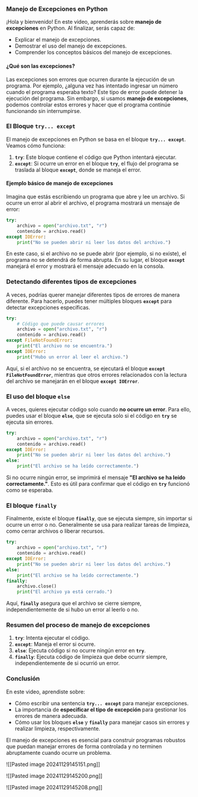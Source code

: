

### **Manejo de Excepciones en Python**

¡Hola y bienvenido! En este video, aprenderás sobre **manejo de excepciones** en Python. Al finalizar, serás capaz de:

- Explicar el manejo de excepciones.
- Demostrar el uso del manejo de excepciones.
- Comprender los conceptos básicos del manejo de excepciones.

#### **¿Qué son las excepciones?**

Las excepciones son errores que ocurren durante la ejecución de un programa. Por ejemplo, ¿alguna vez has intentado ingresar un número cuando el programa esperaba texto? Este tipo de error puede detener la ejecución del programa. Sin embargo, si usamos **manejo de excepciones**, podemos controlar estos errores y hacer que el programa continúe funcionando sin interrumpirse.

### **El Bloque `try... except`**

El manejo de excepciones en Python se basa en el bloque **`try... except`**. Veamos cómo funciona:

1. **`try`**: Este bloque contiene el código que Python intentará ejecutar.
2. **`except`**: Si ocurre un error en el bloque **`try`**, el flujo del programa se traslada al bloque **`except`**, donde se maneja el error.

#### **Ejemplo básico de manejo de excepciones**

Imagina que estás escribiendo un programa que abre y lee un archivo. Si ocurre un error al abrir el archivo, el programa mostrará un mensaje de error:

```python
try:
    archivo = open("archivo.txt", "r")
    contenido = archivo.read()
except IOError:
    print("No se pueden abrir ni leer los datos del archivo.")
```

En este caso, si el archivo no se puede abrir (por ejemplo, si no existe), el programa no se detendrá de forma abrupta. En su lugar, el bloque **`except`** manejará el error y mostrará el mensaje adecuado en la consola.

### **Detectando diferentes tipos de excepciones**

A veces, podrías querer manejar diferentes tipos de errores de manera diferente. Para hacerlo, puedes tener múltiples bloques **`except`** para detectar excepciones específicas.

```python
try:
    # Código que puede causar errores
    archivo = open("archivo.txt", "r")
    contenido = archivo.read()
except FileNotFoundError:
    print("El archivo no se encuentra.")
except IOError:
    print("Hubo un error al leer el archivo.")
```

Aquí, si el archivo no se encuentra, se ejecutará el bloque **`except FileNotFoundError`**, mientras que otros errores relacionados con la lectura del archivo se manejarán en el bloque **`except IOError`**.

### **El uso del bloque `else`**

A veces, quieres ejecutar código solo cuando **no ocurre un error**. Para ello, puedes usar el bloque **`else`**, que se ejecuta solo si el código en **`try`** se ejecuta sin errores.

```python
try:
    archivo = open("archivo.txt", "r")
    contenido = archivo.read()
except IOError:
    print("No se pueden abrir ni leer los datos del archivo.")
else:
    print("El archivo se ha leído correctamente.")
```

Si no ocurre ningún error, se imprimirá el mensaje **"El archivo se ha leído correctamente."**. Esto es útil para confirmar que el código en **`try`** funcionó como se esperaba.

### **El bloque `finally`**

Finalmente, existe el bloque **`finally`**, que se ejecuta siempre, sin importar si ocurre un error o no. Generalmente se usa para realizar tareas de limpieza, como cerrar archivos o liberar recursos.

```python
try:
    archivo = open("archivo.txt", "r")
    contenido = archivo.read()
except IOError:
    print("No se pueden abrir ni leer los datos del archivo.")
else:
    print("El archivo se ha leído correctamente.")
finally:
    archivo.close()
    print("El archivo ya está cerrado.")
```

Aquí, **`finally`** asegura que el archivo se cierre siempre, independientemente de si hubo un error al leerlo o no.

### **Resumen del proceso de manejo de excepciones**

1. **`try`**: Intenta ejecutar el código.
2. **`except`**: Maneja el error si ocurre.
3. **`else`**: Ejecuta código si no ocurre ningún error en **`try`**.
4. **`finally`**: Ejecuta código de limpieza que debe ocurrir siempre, independientemente de si ocurrió un error.

### **Conclusión**

En este video, aprendiste sobre:

- Cómo escribir una sentencia **`try... except`** para manejar excepciones.
- La importancia de **especificar el tipo de excepción** para gestionar los errores de manera adecuada.
- Cómo usar los bloques **`else`** y **`finally`** para manejar casos sin errores y realizar limpieza, respectivamente.

El manejo de excepciones es esencial para construir programas robustos que puedan manejar errores de forma controlada y no terminen abruptamente cuando ocurre un problema.

![[Pasted image 20241129145151.png]]


![[Pasted image 20241129145200.png]]

![[Pasted image 20241129145208.png]]






